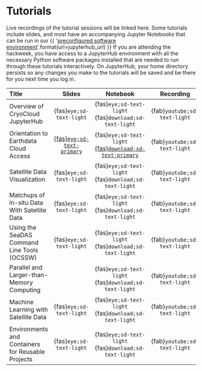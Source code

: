 # Tutorials

Live recordings of the tutorial sessions will be linked here. Some tutorials include
slides, and most have an accompanying Jupyter Notebooks that can be run in our
{{ '[preconfigured software environment]({url})'.format(url=jupyterhub_url) }}
If you are attending the hackweek, you have access to a JupyterHub environment
with all the necessary Python software packages installed that are needed to run
through these tutorials interactively. On JupyterHub, your home directory persists
so any changes you make to the tutorials will be saved and be there for you next
time you log in.

| Title | Slides | Notebook | Recording |
| :---- | :----: | :------: | :-------: |
| Overview of CryoCloud JupyterHub                  | {fas}`eye;sd-text-light` | {fas}`eye;sd-text-light` {fas}`download;sd-text-light` | {fab}`youtube;sd-text-light` |
| Orientation to Earthdata Cloud Access             | [{fas}`eye;sd-text-primary`][earthdata] | {fas}`eye;sd-text-light` [{fas}`download;sd-text-primary`][earthdatanb] | {fab}`youtube;sd-text-light` |
| Satellite Data Visualization                      | {fas}`eye;sd-text-light` | {fas}`eye;sd-text-light` {fas}`download;sd-text-light` | {fab}`youtube;sd-text-light` |
| Matchups of in-situ Data With Satellite Data      | {fas}`eye;sd-text-light` | {fas}`eye;sd-text-light` {fas}`download;sd-text-light` | {fab}`youtube;sd-text-light` |
| Using the SeaDAS Command Line Tools (OCSSW)       | {fas}`eye;sd-text-light` | {fas}`eye;sd-text-light` {fas}`download;sd-text-light` | {fab}`youtube;sd-text-light` |
| Parallel and Larger-than-Memory Computing         |  | {fas}`eye;sd-text-light` {fas}`download;sd-text-light` | {fab}`youtube;sd-text-light` |
| Machine Learning with Satellite Data              | {fas}`eye;sd-text-light` | {fas}`eye;sd-text-light` {fas}`download;sd-text-light` | {fab}`youtube;sd-text-light` |
| Environments and Containers for Reusable Projects | {fas}`eye;sd-text-light` | {fas}`eye;sd-text-light` {fas}`download;sd-text-light` | {fab}`youtube;sd-text-light` |

[earthdata]:https://docs.google.com/presentation/d/1cdoHYlNqybj5sPl7mAUrk5H5BHnUeuDA_W6_rtoHXkc/present?slide=id.p
[earthdatanb]:https://pacehackweek.hackweek.io/_sources/presentations/hackweek/earthdata_cloud_access.ipynb

